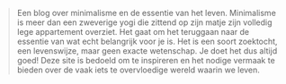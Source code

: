 > Een blog over minimalisme en de essentie van het leven. Minimalisme is meer dan een zweverige yogi die zittend op zijn matje zijn volledig lege appartement overziet. Het gaat om het teruggaan naar de essentie van wat echt belangrijk voor je is. Het is een soort zoektocht, een levenswijze, maar geen exacte wetenschap. Je doet het dus altijd goed! Deze site is bedoeld om te inspireren en het nodige vermaak te bieden over de vaak iets te overvloedige wereld waarin we leven.
